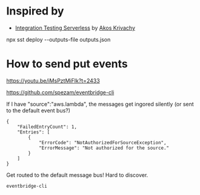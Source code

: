 


# Inspired by

* [Integration Testing Serverless](https://www.youtube.com/watch?v=s8tO-ymVQPg&list=PLDIu7GWCCNTLdyHlcpeQ8nbE6xt7YKpOY&index=3&t=2412s) by [Akos Krivachy](https://twitter.com/akoskrivachy)

npx sst deploy --outputs-file outputs.json


# How to send put events

https://youtu.be/iMsPztMiFIk?t=2433


https://github.com/spezam/eventbridge-cli


If I have "source":"aws.lambda", the messages get ingored silently (or sent to the default event bus?)
```
{
    "FailedEntryCount": 1,
    "Entries": [
        {
            "ErrorCode": "NotAuthorizedForSourceException",
            "ErrorMessage": "Not authorized for the source."
        }
    ]
}
```

Get routed to the default message bus! Hard to discover.

```
eventbridge-cli
```
